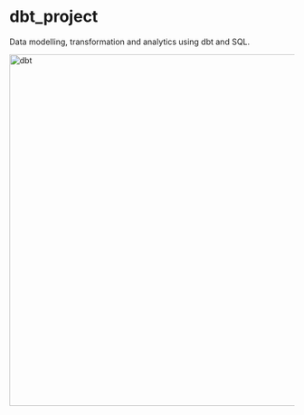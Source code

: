 # dbt_project
Data modelling, transformation and analytics using dbt and SQL.

<img width="622" alt="dbt" src="https://github.com/Aditya-Tiwari-07/dbt_project/assets/75854433/9b8969a5-a31f-48d3-bcb6-3ae1395b3273">

